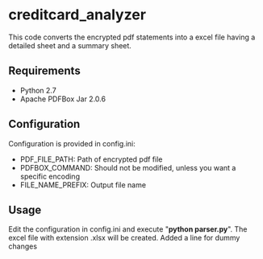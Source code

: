 # creditcard_analyzer
This code converts the encrypted pdf statements into a excel file having a detailed sheet and a summary sheet.

## Requirements
* Python 2.7
* Apache PDFBox Jar 2.0.6

## Configuration
Configuration is provided in config.ini:
* PDF_FILE_PATH: Path of encrypted pdf file
* PDFBOX_COMMAND: Should not be modified, unless you want a specific encoding
* FILE_NAME_PREFIX: Output file name

## Usage
Edit the configuration in config.ini and execute "**python parser.py**". The excel file with extension .xlsx will be created.
Added a line for dummy changes
